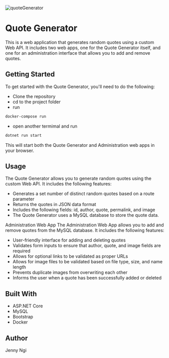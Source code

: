 ![quoteGenerator](https://user-images.githubusercontent.com/75710628/223285741-99c6915c-927c-4bc0-ada4-60e401426050.png)
# Quote Generator
This is a web application that generates random quotes using a custom Web API. It includes two web apps, one for the Quote Generator itself, and one for an administration interface that allows you to add and remove quotes.

## Getting Started
To get started with the Quote Generator, you'll need to do the following:
- Clone the repository
- cd to the project folder
- run 
```sh
docker-compose run
```
- open another termimal and run
```sh
dotnet run start
```
This will start both the Quote Generator and Administration web apps in your browser.

## Usage
The Quote Generator allows you to generate random quotes using the custom Web API. It includes the following features:

- Generates a set number of distinct random quotes based on a route parameter
- Returns the quotes in JSON data format
- Includes the following fields: id, author, quote, permalink, and image
- The Quote Generator uses a MySQL database to store the quote data.

Administration Web App
The Administration Web App allows you to add and remove quotes from the MySQL database. It includes the following features:
- User-friendly interface for adding and deleting quotes
- Validates form inputs to ensure that author, quote, and image fields are required
- Allows for optional links to be validated as proper URLs
- Allows for image files to be validated based on file type, size, and name length
- Prevents duplicate images from overwriting each other
- Informs the user when a quote has been successfully added or deleted

## Built With
- ASP.NET Core
- MySQL
- Bootstrap
- Docker

## Author
Jenny Ngi

